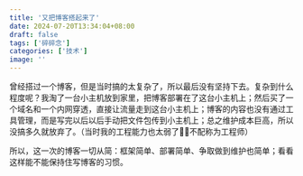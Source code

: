 ```yaml
---
title: '又把博客搭起来了'
date: 2024-07-20T13:34:04+08:00
draft: false
tags: ['碎碎念']
categories: ['技术']
image: ''
---
```


曾经搭过一个博客，但是当时搞的太复杂了，所以最后没有坚持下去。复杂到什么程度呢？我淘了一台小主机放到家里，把博客部署在了这台小主机上；然后买了一个域名和一个内网穿透，直接让流量走到这台小主机上；博客的内容也没有通过工具管理，而是写完以后以后手动把文件包传到小主机上；总之维护成本巨高，所以没搞多久就放弃了。（当时我的工程能力也太弱了😮‍💨不配称为工程师）

所以，这一次的博客一切从简：框架简单、部署简单、争取做到维护也简单；看看这样能不能保持住写博客的习惯。